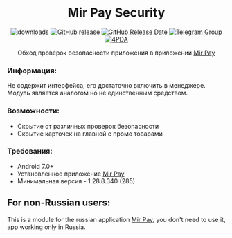 <div align="center">
<h1>Mir Pay Security</h1>

![downloads](https://img.shields.io/github/downloads/Xposed-Modules-Repo/ru.bluecat.mirpaysecurity/total)
[![GitHub release](https://img.shields.io/github/v/release/Xposed-Modules-Repo/ru.bluecat.mirpaysecurity)](https://github.com/Xposed-Modules-Repo/ru.bluecat.mirpaysecurity/releases)
[![GitHub Release Date](https://img.shields.io/github/release-date/Xposed-Modules-Repo/ru.bluecat.mirpaysecurity)](https://github.com/Xposed-Modules-Repo/ru.bluecat.mirpaysecurity/releases)
[![Telegram Group](https://img.shields.io/badge/Telegram-Group-blue.svg?logo=telegram)](https://t.me/lsposed_workshop)
[![4PDA](https://img.shields.io/badge/4PDA-Topic-blue)](https://4pda.to/forum/index.php?showtopic=603033&view=findpost&p=117340204)

<p>Обход проверок безопасности приложения в приложении <a href="https://www.rustore.ru/catalog/app/ru.nspk.mirpay">Mir Pay</a></p>
</div>

### Информация:
Не содержит интерфейса, его достаточно включить в менеджере. Модуль является аналогом но не единственным средством.

### Возможности:
- Скрытие от различных проверок безопасности
- Скрытие карточек на главной с промо товарами

### Требования:
- Android 7.0+
- Установленное приложение [Mir Pay](https://www.rustore.ru/catalog/app/ru.nspk.mirpay)
- Минимальная версия - 1.28.8.340 (285)

## For non-Russian users:
This is a module for the russian application [Mir Pay](https://www.rustore.ru/catalog/app/ru.nspk.mirpay), you don't need to use it, app working only in Russia.
